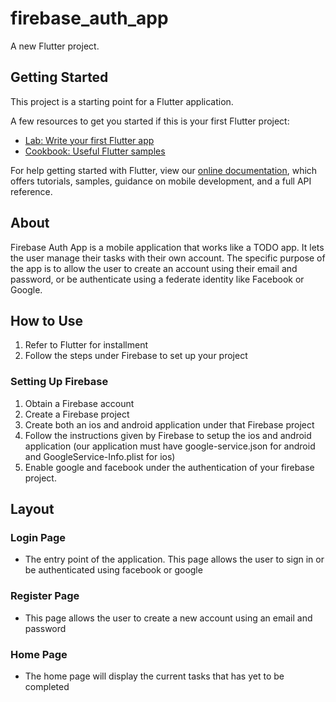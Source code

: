 # firebase_auth_app

A new Flutter project.

## Getting Started

This project is a starting point for a Flutter application.

A few resources to get you started if this is your first Flutter project:

- [Lab: Write your first Flutter app](https://flutter.dev/docs/get-started/codelab)
- [Cookbook: Useful Flutter samples](https://flutter.dev/docs/cookbook)

For help getting started with Flutter, view our
[online documentation](https://flutter.dev/docs), which offers tutorials,
samples, guidance on mobile development, and a full API reference.

## About
Firebase Auth App is a mobile application that works like a TODO app. It lets the user manage their tasks with their own account. The specific purpose of the app is to allow the user to create an account using their email and password, or be authenticate using a federate identity like Facebook or Google.

## How to Use
1. Refer to Flutter for installment
2. Follow the steps under Firebase to set up your project
### Setting Up Firebase
1. Obtain a Firebase account
2. Create a Firebase project
3. Create both an ios and android application under that Firebase project
4. Follow the instructions given by Firebase to setup the ios and android application (our application must have google-service.json for android and GoogleService-Info.plist for ios)
5. Enable google and facebook under the authentication of your firebase project.

## Layout
### Login Page
- The entry point of the application. This page allows the user to sign in or be authenticated using facebook or google
### Register Page
- This page allows the user to create a new account using an email and password
### Home Page
- The home page will display the current tasks that has yet to be completed

